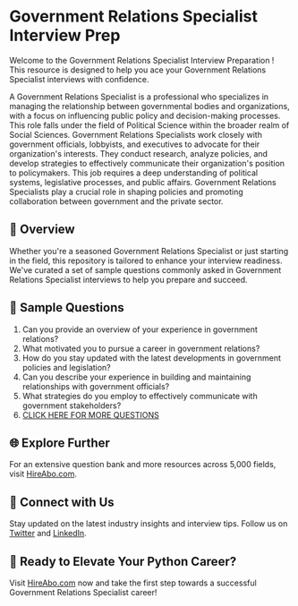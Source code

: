 # Government Relations Specialist Interview Prep

Welcome to the Government Relations Specialist Interview Preparation ! This resource is designed to help you ace your Government Relations Specialist interviews with confidence.

A Government Relations Specialist is a professional who specializes in managing the relationship between governmental bodies and organizations, with a focus on influencing public policy and decision-making processes. This role falls under the field of Political Science within the broader realm of Social Sciences. Government Relations Specialists work closely with government officials, lobbyists, and executives to advocate for their organization's interests. They conduct research, analyze policies, and develop strategies to effectively communicate their organization's position to policymakers. This job requires a deep understanding of political systems, legislative processes, and public affairs. Government Relations Specialists play a crucial role in shaping policies and promoting collaboration between government and the private sector.

## 🚀 Overview

Whether you're a seasoned Government Relations Specialist or just starting in the field, this repository is tailored to enhance your interview readiness. We've curated a set of sample questions commonly asked in Government Relations Specialist interviews to help you prepare and succeed.

## 📝 Sample Questions

1. Can you provide an overview of your experience in government relations?
2. What motivated you to pursue a career in government relations?
3. How do you stay updated with the latest developments in government policies and legislation?
4. Can you describe your experience in building and maintaining relationships with government officials?
5. What strategies do you employ to effectively communicate with government stakeholders?
6. [CLICK HERE FOR MORE QUESTIONS](https://hireabo.com/job/7_3_31/Government%20Relations%20Specialist)

## 🌐 Explore Further

For an extensive question bank and more resources across 5,000 fields, visit [HireAbo.com](https://www.hireabo.com).

## 📱 Connect with Us

Stay updated on the latest industry insights and interview tips. Follow us on [Twitter](https://twitter.com/hireabo) and [LinkedIn](https://www.linkedin.com/in/hire-abo-3609972a8/).

## 🚀 Ready to Elevate Your Python Career?

Visit [HireAbo.com](https://www.hireabo.com) now and take the first step towards a successful Government Relations Specialist career!